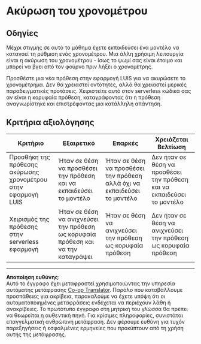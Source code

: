<!--
CO_OP_TRANSLATOR_METADATA:
{
  "original_hash": "5a7262a0c48dfacdfe1ff91b20bf16fd",
  "translation_date": "2025-08-27T20:23:28+00:00",
  "source_file": "6-consumer/lessons/2-language-understanding/assignment.md",
  "language_code": "el"
}
-->
# Ακύρωση του χρονομέτρου

## Οδηγίες

Μέχρι στιγμής σε αυτό το μάθημα έχετε εκπαιδεύσει ένα μοντέλο να κατανοεί τη ρύθμιση ενός χρονομέτρου. Μια άλλη χρήσιμη λειτουργία είναι η ακύρωση του χρονομέτρου - ίσως το ψωμί σας είναι έτοιμο και μπορεί να βγει από τον φούρνο πριν λήξει ο χρονομέτρης.

Προσθέστε μια νέα πρόθεση στην εφαρμογή LUIS για να ακυρώσετε το χρονομέτρημα. Δεν θα χρειαστεί οντότητες, αλλά θα χρειαστεί μερικές παραδειγματικές προτάσεις. Χειριστείτε αυτό στον serverless κώδικά σας αν είναι η κορυφαία πρόθεση, καταγράφοντας ότι η πρόθεση αναγνωρίστηκε και επιστρέφοντας μια κατάλληλη απάντηση.

## Κριτήρια αξιολόγησης

| Κριτήριο | Εξαιρετικό | Επαρκές | Χρειάζεται Βελτίωση |
| -------- | ---------- | -------- | ------------------- |
| Προσθήκη της πρόθεσης ακύρωσης χρονομέτρου στην εφαρμογή LUIS | Ήταν σε θέση να προσθέσει την πρόθεση και να εκπαιδεύσει το μοντέλο | Ήταν σε θέση να προσθέσει την πρόθεση αλλά όχι να εκπαιδεύσει το μοντέλο | Δεν ήταν σε θέση να προσθέσει την πρόθεση και να εκπαιδεύσει το μοντέλο |
| Χειρισμός της πρόθεσης στην serverless εφαρμογή | Ήταν σε θέση να ανιχνεύσει την πρόθεση ως κορυφαία πρόθεση και να την καταγράψει | Ήταν σε θέση να ανιχνεύσει την πρόθεση ως κορυφαία πρόθεση | Δεν ήταν σε θέση να ανιχνεύσει την πρόθεση ως κορυφαία πρόθεση |

---

**Αποποίηση ευθύνης**:  
Αυτό το έγγραφο έχει μεταφραστεί χρησιμοποιώντας την υπηρεσία αυτόματης μετάφρασης [Co-op Translator](https://github.com/Azure/co-op-translator). Παρόλο που καταβάλλουμε προσπάθειες για ακρίβεια, παρακαλούμε να έχετε υπόψη ότι οι αυτοματοποιημένες μεταφράσεις ενδέχεται να περιέχουν λάθη ή ανακρίβειες. Το πρωτότυπο έγγραφο στη μητρική του γλώσσα θα πρέπει να θεωρείται η αυθεντική πηγή. Για κρίσιμες πληροφορίες, συνιστάται επαγγελματική ανθρώπινη μετάφραση. Δεν φέρουμε ευθύνη για τυχόν παρεξηγήσεις ή εσφαλμένες ερμηνείες που προκύπτουν από τη χρήση αυτής της μετάφρασης.